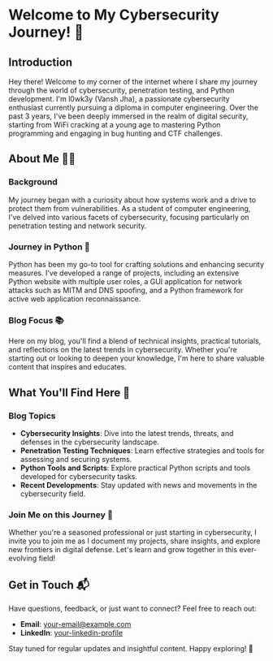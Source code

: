 # Welcome to My Cybersecurity Journey! 🚀

## Introduction

Hey there! Welcome to my corner of the internet where I share my journey through the world of cybersecurity, penetration testing, and Python development. I'm l0wk3y (Vansh Jha), a passionate cybersecurity enthusiast currently pursuing a diploma in computer engineering. Over the past 3 years, I've been deeply immersed in the realm of digital security, starting from WiFi cracking at a young age to mastering Python programming and engaging in bug hunting and CTF challenges.

## About Me 🕵️‍♂️

### Background

My journey began with a curiosity about how systems work and a drive to protect them from vulnerabilities. As a student of computer engineering, I've delved into various facets of cybersecurity, focusing particularly on penetration testing and network security.

### Journey in Python 🐍

Python has been my go-to tool for crafting solutions and enhancing security measures. I've developed a range of projects, including an extensive Python website with multiple user roles, a GUI application for network attacks such as MITM and DNS spoofing, and a Python framework for active web application reconnaissance.

### Blog Focus 📚

Here on my blog, you'll find a blend of technical insights, practical tutorials, and reflections on the latest trends in cybersecurity. Whether you're starting out or looking to deepen your knowledge, I'm here to share valuable content that inspires and educates.

## What You'll Find Here 📝

### Blog Topics

- **Cybersecurity Insights**: Dive into the latest trends, threats, and defenses in the cybersecurity landscape.
- **Penetration Testing Techniques**: Learn effective strategies and tools for assessing and securing systems.
- **Python Tools and Scripts**: Explore practical Python scripts and tools developed for cybersecurity tasks.
- **Recent Developments**: Stay updated with news and movements in the cybersecurity field.

### Join Me on this Journey 🤝

Whether you're a seasoned professional or just starting in cybersecurity, I invite you to join me as I document my projects, share insights, and explore new frontiers in digital defense. Let's learn and grow together in this ever-evolving field!

## Get in Touch 📬

Have questions, feedback, or just want to connect? Feel free to reach out:

- **Email**: [your-email@example.com](mailto:your-email@example.com)
- **LinkedIn**: [your-linkedin-profile](https://linkedin.com/in/your-profile)

Stay tuned for regular updates and insightful content. Happy exploring! 🌟

